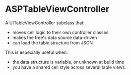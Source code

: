 # ASPTableViewController

A UITableViewController subclass that:

* moves cell logic to their own controller classes
* makes the tree's data source data-driven
* can load the table structure from JSON

This is especially useful when:

* the data structure is variable, or unknown at build time
* you have a shared cell style across several table views.
